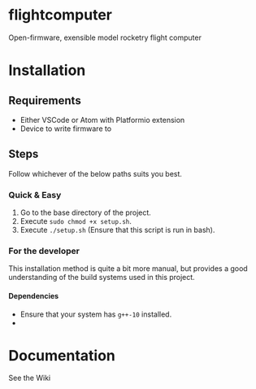 # flightcomputer
 Open-firmware, exensible model rocketry flight computer
# Installation
## Requirements
 - Either VSCode or Atom with Platformio extension
 - Device to write firmware to
## Steps
Follow whichever of the below paths suits you best.
### Quick & Easy
 1. Go to the base directory of the project.
 2. Execute `sudo chmod +x setup.sh`.
 3. Execute `./setup.sh` (Ensure that this script is run in bash).
### For the developer
This installation method is quite a bit more manual, but provides a good
understanding of the build systems used in this project.
#### Dependencies
 - Ensure that your system has `g++-10` installed.
 - 
# Documentation
See the Wiki
